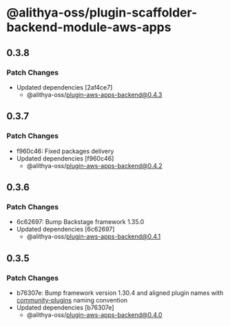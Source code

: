# @alithya-oss/plugin-scaffolder-backend-module-aws-apps

## 0.3.8

### Patch Changes

- Updated dependencies [2af4ce7]
  - @alithya-oss/plugin-aws-apps-backend@0.4.3

## 0.3.7

### Patch Changes

- f960c46: Fixed packages delivery
- Updated dependencies [f960c46]
  - @alithya-oss/plugin-aws-apps-backend@0.4.2

## 0.3.6

### Patch Changes

- 6c62697: Bump Backstage framework 1.35.0
- Updated dependencies [6c62697]
  - @alithya-oss/plugin-aws-apps-backend@0.4.1

## 0.3.5

### Patch Changes

- b76307e: Bump framework version 1.30.4 and aligned plugin names with [community-plugins](https://github.com/backstage/community-plugins) naming convention
- Updated dependencies [b76307e]
  - @alithya-oss/plugin-aws-apps-backend@0.4.0
